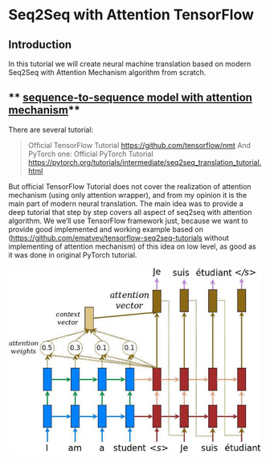 # Seq2Seq with Attention TensorFlow

## Introduction

In this tutorial we will create neural machine translation based on modern 
Seq2Seq with Attention Mechanism algorithm from scratch.

## ** [sequence-to-sequence model with attention mechanism](seq2seq_att.ipynb)**
 
There are several tutorial:
> Official TensorFlow Tutorial https://github.com/tensorflow/nmt
And PyTorch one:
> Official PyTorch Tutorial  https://pytorch.org/tutorials/intermediate/seq2seq_translation_tutorial.html


But official TensorFlow Tutorial does not cover the realization of attention mechanism 
(using only attention wrapper), and from my opinion it is the main part of 
modern neural translation.  The main idea was to provide a deep tutorial that 
step by step covers all aspect of seq2seq with attention algorithm. 
We we’ll use TensorFlow framework just, because we want to provide 
good implemented and working example based on 
(https://github.com/ematvey/tensorflow-seq2seq-tutorials 
without implementing of attention mechanism) of this idea on low level, 
as good as it was done in original PyTorch tutorial.

![seq2seq-with-attention](pictures/attention_mechanism.jpg)
